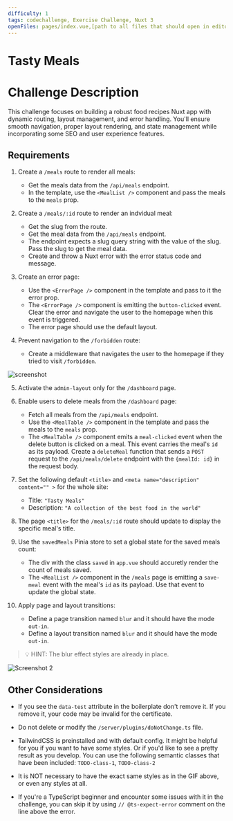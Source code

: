 ```yaml
---
difficulty: 1
tags: codechallenge, Exercise Challenge, Nuxt 3
openFiles: pages/index.vue,[path to all files that should open in editor by default during exam]
---
```


# Tasty Meals

# Challenge Description

This challenge focuses on building a robust food recipes Nuxt app with dynamic routing, layout management, and error handling. You'll ensure smooth navigation, proper layout rendering, and state management while incorporating some SEO and user experience features.

## Requirements

1. Create a `/meals` route to render all meals:

   - Get the meals data from the `/api/meals` endpoint.
   - In the template, use the `<MealList />` component and pass the meals to the `meals` prop.

2. Create a `/meals/:id` route to render an indvidual meal:

   - Get the slug from the route.
   - Get the meal data from the `/api/meals` endpoint.
   - The endpoint expects a slug query string with the value of the slug. Pass the slug to get the meal data.
   - Create and throw a Nuxt error with the error status code and message.

3. Create an error page:

   - Use the `<ErrorPage />` component in the template and pass to it the error prop.
   - The `<ErrorPage />` component is emitting the `button-clicked` event. Clear the error and navigate the user to the homepage when this event is triggered.
   - The error page should use the default layout.

4. Prevent navigation to the `/forbidden` route:

   - Create a middleware that navigates the user to the homepage if they tried to visit `/forbidden`.

![screenshot](https://github.com/user-attachments/assets/86561305-8f9f-4934-9d31-bd87710dc438)

5. Activate the `admin-layout` only for the `/dashboard` page.

6. Enable users to delete meals from the `/dashboard` page:

   - Fetch all meals from the `/api/meals` endpoint.
   - Use the `<MealTable />` component in the template and pass the meals to the `meals` prop.
   - The `<MealTable />` component emits a `meal-clicked` event when the delete button is clicked on a meal. This event carries the meal's `id` as its payload. Create a `deleteMeal` function that sends a `POST` request to the `/api/meals/delete` endpoint with the `{mealId: id}` in the request body.

7. Set the following default `<title>` and `<meta name="description" content="" >` for the whole site:

   - Title: `"Tasty Meals"`
   - Description: `"A collection of the best food in the world"`

8. The page `<title>` for the `/meals/:id` route should update to display the specific meal's title.

9. Use the `savedMeals` Pinia store to set a global state for the saved meals count:

   - The div with the class `saved` in `app.vue` should accuretly render the count of meals saved.
   - The `<MealList />` component in the `/meals` page is emitting a `save-meal` event with the meal's `id` as its payload. Use that event to update the global state.

10. Apply page and layout transitions:
    - Define a page transition named `blur` and it should have the mode `out-in`.
    - Define a layout transition named `blur` and it should have the mode `out-in`.

> 💡 HINT: The blur effect styles are already in place.

![Screenshot 2](https://github.com/user-attachments/assets/55fec298-b633-4cfe-bf2a-1ff8d2a8fc6b)

## Other Considerations

- If you see the `data-test` attribute in the boilerplate don't remove it. If you remove it, your code may be invalid for the certificate.
  
- Do not delete or modify the `/server/plugins/doNotChange.ts` file.

- TailwindCSS is preinstalled and with default config. It might be helpful for you if you want to have some styles. Or if you'd like to see a pretty result as you develop. You can use the following semantic classes that have been included: `TODO-class-1`, `TODO-class-2`

- It is NOT necessary to have the exact same styles as in the GIF above, or even any styles at all.

- If you're a TypeScript beginner and encounter some issues with it in the challenge, you can skip it by using `// @ts-expect-error` comment on the line above the error.

